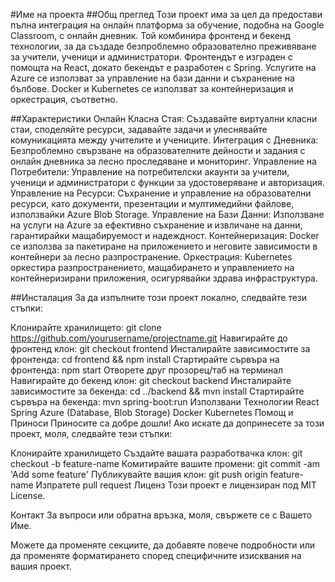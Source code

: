 #Име на проекта
##Общ преглед
Този проект има за цел да предостави пълна интеграция на онлайн платформа за обучение, подобна на Google Classroom, с онлайн дневник. Той комбинира фронтенд и бекенд технологии, за да създаде безпроблемно образователно преживяване за учители, ученици и администратори. Фронтендът е изграден с помощта на React, докато бекендът е разработен с Spring. Услугите на Azure се използват за управление на бази данни и съхранение на бълбове. Docker и Kubernetes се използват за контейнеризация и оркестрация, съответно.

##Характеристики
Онлайн Класна Стая: Създавайте виртуални класни стаи, споделяйте ресурси, задавайте задачи и улеснявайте комуникацията между учителите и учениците.
Интеграция с Дневника: Безпроблемно свързване на образователните дейности и задания с онлайн дневника за лесно проследяване и мониторинг.
Управление на Потребители: Управление на потребителски акаунти за учители, ученици и администратори с функции за удостоверяване и авторизация.
Управление на Ресурси: Съхранение и управление на образователни ресурси, като документи, презентации и мултимедийни файлове, използвайки Azure Blob Storage.
Управление на Бази Данни: Използване на услуги на Azure за ефективно съхранение и извличане на данни, гарантирайки мащабируемост и надеждност.
Контейнеризация: Docker се използва за пакетиране на приложението и неговите зависимости в контейнери за лесно разпространение.
Оркестрация: Kubernetes оркестира разпространението, мащабирането и управлението на контейнеризирани приложения, осигурявайки здрава инфраструктура.

##Инсталация
За да изпълните този проект локално, следвайте тези стъпки:

Клонирайте хранилището: git clone https://github.com/yourusername/projectname.git
Навигирайте до фронтенд клон: git checkout frontend
Инсталирайте зависимостите за фронтенда: cd frontend && npm install
Стартирайте сървъра на фронтенда: npm start
Отворете друг прозорец/таб на терминал
Навигирайте до бекенд клон: git checkout backend
Инсталирайте зависимостите за бекенда: cd ../backend && mvn install
Стартирайте сървъра на бекенда: mvn spring-boot:run
Използвани Технологии
React
Spring
Azure (Database, Blob Storage)
Docker
Kubernetes
Помощ и Приноси
Приносите са добре дошли! Ако искате да допринесете за този проект, моля, следвайте тези стъпки:

Клонирайте хранилището
Създайте вашата разработвачка клон: git checkout -b feature-name
Комитирайте вашите промени: git commit -am 'Add some feature'
Публикувайте вашия клон: git push origin feature-name
Изпратете pull request
Лиценз
Този проект е лицензиран под MIT License.

Контакт
За въпроси или обратна връзка, моля, свържете се с Вашето Име.

Можете да променяте секциите, да добавяте повече подробности или да променяте форматирането според специфичните изисквания на вашия проект.
